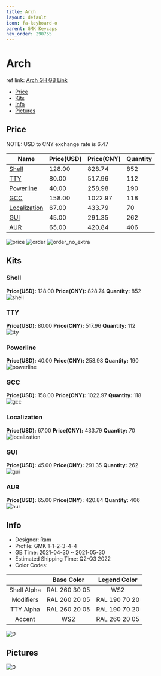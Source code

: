 ```yaml
---
title: Arch 
layout: default
icon: fa-keyboard-o
parent: GMK Keycaps
nav_order: 290755
---
```


# Arch 

ref link: [Arch GH GB Link](https://geekhack.org/index.php?topic=112566.0)

* [Price](#price)
* [Kits](#kits)
* [Info](#info)
* [Pictures](#pictures)

## Price

NOTE: USD to CNY exchange rate is 6.47

| Name          | Price(USD)   |  Price(CNY) | Quantity |
| ------------- | ------------ |  ---------- | -------- |
|[Shell](#shell)|128.00|828.74|852|
|[TTY](#tty)|80.00|517.96|112|
|[Powerline](#powerline)|40.00|258.98|190|
|[GCC](#gcc)|158.00|1022.97|118|
|[Localization](#localization)|67.00|433.79|70|
|[GUI](#gui)|45.00|291.35|262|
|[AUR](#aur)|65.00|420.84|406|

<img src="{{ 'assets/images/gmk-keycaps/Arch/price.png' | relative_url }}" alt="price" class="image featured">
<img src="{{ 'assets/images/gmk-keycaps/Arch/order.png' | relative_url }}" alt="order" class="image featured">
<img src="{{ 'assets/images/gmk-keycaps/Arch/order_no_extra.png' | relative_url }}" alt="order_no_extra" class="image featured">

## Kits
### Shell  
**Price(USD):** 128.00	**Price(CNY):** 828.74	**Quantity:** 852  
<img src="{{ 'assets/images/gmk-keycaps/Arch/kits_pics/shell.jpg' | relative_url }}" alt="shell" class="image featured">

### TTY  
**Price(USD):** 80.00	**Price(CNY):** 517.96	**Quantity:** 112  
<img src="{{ 'assets/images/gmk-keycaps/Arch/kits_pics/tty.jpg' | relative_url }}" alt="tty" class="image featured">

### Powerline  
**Price(USD):** 40.00	**Price(CNY):** 258.98	**Quantity:** 190  
<img src="{{ 'assets/images/gmk-keycaps/Arch/kits_pics/powerline.jpg' | relative_url }}" alt="powerline" class="image featured">

### GCC  
**Price(USD):** 158.00	**Price(CNY):** 1022.97	**Quantity:** 118  
<img src="{{ 'assets/images/gmk-keycaps/Arch/kits_pics/gcc.jpg' | relative_url }}" alt="gcc" class="image featured">

### Localization  
**Price(USD):** 67.00	**Price(CNY):** 433.79	**Quantity:** 70  
<img src="{{ 'assets/images/gmk-keycaps/Arch/kits_pics/localization.png' | relative_url }}" alt="localization" class="image featured">

### GUI  
**Price(USD):** 45.00	**Price(CNY):** 291.35	**Quantity:** 262  
<img src="{{ 'assets/images/gmk-keycaps/Arch/kits_pics/gui.jpg' | relative_url }}" alt="gui" class="image featured">

### AUR  
**Price(USD):** 65.00	**Price(CNY):** 420.84	**Quantity:** 406  
<img src="{{ 'assets/images/gmk-keycaps/Arch/kits_pics/aur.jpg' | relative_url }}" alt="aur" class="image featured">

## Info
* Designer: Ram  
* Profile: GMK 1-1-2-3-4-4  
* GB Time: 2021-04-30 ~ 2021-05-30  
* Estimated Shipping Time: Q2-Q3 2022  
* Color Codes:  

| |Base Color     | Legend Color
| :-------------: | :-------------: | :------------:
|Shell Alpha|RAL 260 30 05|WS2
|Modifiers|RAL 260 20 05|RAL 190 70 20
|TTY Alpha|RAL 260 20 05|RAL 190 70 20
|Accent|WS2|RAL 260 20 05

<img src="{{ 'assets/images/gmk-keycaps/Arch/0.png' | relative_url }}" alt="0" class="image featured">

## Pictures  
<img src="{{ 'assets/images/gmk-keycaps/Arch/rendering_pics/0.jpg' | relative_url }}" alt="0" class="image featured">
